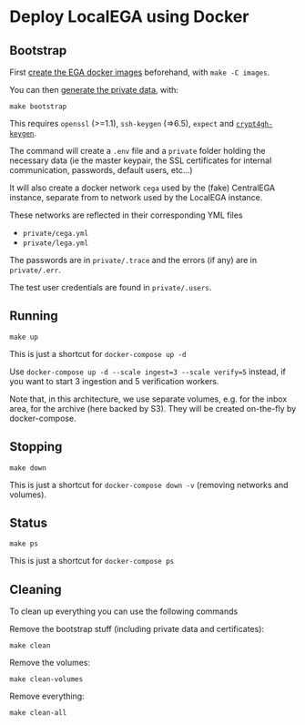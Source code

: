 # Deploy LocalEGA using Docker

## Bootstrap

First [create the EGA docker images](images) beforehand, with `make -C images`.

You can then [generate the private data](bootstrap), with:

	make bootstrap

This requires `openssl` (>=1.1), `ssh-keygen` (=>6.5), `expect` and [`crypt4gh-keygen`](https://github.com/EGA-archive/crypt4gh).

The command will create a `.env` file and a `private` folder holding
the necessary data (ie the master keypair, the SSL
certificates for internal communication, passwords, default users,
etc...)

It will also create a docker network `cega` used by the (fake) CentralEGA instance,
separate from to network used by the LocalEGA instance.

These networks are reflected in their corresponding YML files
* `private/cega.yml`
* `private/lega.yml`

The passwords are in `private/.trace` and the errors (if any) are in `private/.err`.

The test user credentials are found in `private/.users`.

## Running

	make up

This is just a shortcut for `docker-compose up -d`

Use `docker-compose up -d --scale ingest=3 --scale verify=5` instead,
if you want to start 3 ingestion and 5 verification workers.

Note that, in this architecture, we use separate volumes, e.g. for
the inbox area, for the archive (here backed by S3). They
will be created on-the-fly by docker-compose.

## Stopping

	make down

This is just a shortcut for `docker-compose down -v` (removing networks and volumes).

## Status

	make ps

This is just a shortcut for `docker-compose ps`

## Cleaning

To clean up everything you can use the following commands

Remove the bootstrap stuff (including private data and certificates):

    make clean

Remove the volumes:

    make clean-volumes

Remove everything:

    make clean-all
